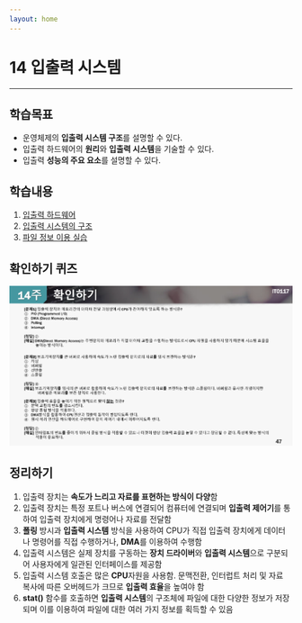 ```yaml
---
layout: home
---
```


# 14 입출력 시스템
---



## 학습목표

* 운영체제의 **입출력 시스템 구조**를 설명할 수 있다.
* 입출력 하드웨어의 **원리**와 **입출력 시스템**을 기술할 수 있다.
* 입출력 **성능의 주요 요소**를 설명할 수 있다.



## 학습내용

1. [입출력 하드웨어](01)
2. [입출력 시스템의 구조](02)
3. [파일 정보 이용 실습](03)



## 확인하기 퀴즈



![](./img/os14_47.png)



## 정리하기

1. 입출력 장치는 **속도가 느리고 자료를 표현하는 방식이 다양**함
2. 입출력 장치는 특정 포트나 버스에 연결되어 컴퓨터에 연결되며 **입출력 제어기**를 통하여 입출력 장치에게 명령어나 자료를 전달함
3. **폴링** 방시과 **입출력 시스템** 방식을 사용하여 CPU가 직접 입출력 장치에게 데이터나 명령어를 직접 수행하거나, **DMA**를 이용하여 수행함
4. 입출력 시스템은 실제 장치를 구동하는 **장치 드라이버**와 **입출력 시스템**으로 구분되어 사용자에게 일관된 인터페이스를 제공함
5. 입출력 시스템 호출은 많은 **CPU**자원을 사용함. 문맥전환, 인터럽트 처리 및 자료 복사에 따른 오버헤드가 크므로 **입출력 효율**을 높여야 함
6. **stat()** 함수를 호출하면 **입출력 시스템**의 구조체에 파일에 대한 다양한 정보가 저장되며 이를 이용하여 파일에 대한 여러 가지 정보를 획득할 수 있음




